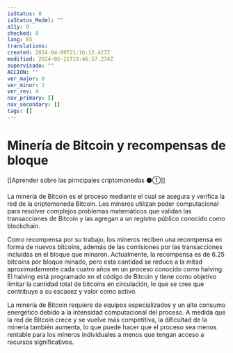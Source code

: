 ```yaml
---
iaStatus: 0
iaStatus_Model: ""
a11y: 0
checked: 0
lang: ES
translations: 
created: 2024-04-09T21:16:12.427Z
modified: 2024-05-21T19:46:57.274Z
supervisado: ""
ACCION: ""
ver_major: 0
ver_minor: 2
ver_rev: 4
nav_primary: []
nav_secondary: []
tags: []
---
```

# Minería de Bitcoin y recompensas de bloque

[[Aprender sobre las pirncipales criptomonedas ⚫①]]

La minería de Bitcoin es el proceso mediante el cual se asegura y verifica la red de la criptomoneda Bitcoin. Los mineros utilizan poder computacional para resolver complejos problemas matemáticos que validan las transacciones de Bitcoin y las agregan a un registro público conocido como blockchain.

Como recompensa por su trabajo, los mineros reciben una recompensa en forma de nuevos bitcoins, además de las comisiones por las transacciones incluidas en el bloque que minaron. Actualmente, la recompensa es de 6.25 bitcoins por bloque minado, pero esta cantidad se reduce a la mitad aproximadamente cada cuatro años en un proceso conocido como halving. El halving está programado en el código de Bitcoin y tiene como objetivo limitar la cantidad total de bitcoins en circulación, lo que se cree que contribuye a su escasez y valor como activo.

La minería de Bitcoin requiere de equipos especializados y un alto consumo energético debido a la intensidad computacional del proceso. A medida que la red de Bitcoin crece y se vuelve más competitiva, la dificultad de la minería también aumenta, lo que puede hacer que el proceso sea menos rentable para los mineros individuales a menos que tengan acceso a recursos significativos.
